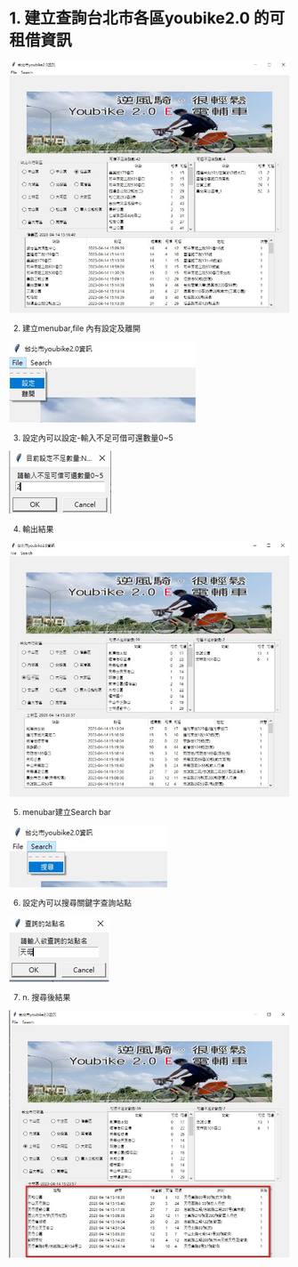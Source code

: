 # 1. 建立查詢台北市各區youbike2.0 的可租借資訊

![image](images/youbike_main.jpg) 

  2. 建立menubar,file 內有設定及離開

![image](images/youbike_file_1.jpg)

  3. 設定內可以設定-輸入不足可借可還數量0~5

![image](images/youbike_file_2.jpg)

  4. 輸出結果

![image](images/youbike_file_3.jpg)

  5. menubar建立Search bar

![image](images/youbike_search_1.jpg)

  6. 設定內可以搜尋關鍵字查詢站點

![image](images/youbike_search_2.jpg)

  7. n. 搜尋後結果
  
![image](images/youbike_search_3.jpg)